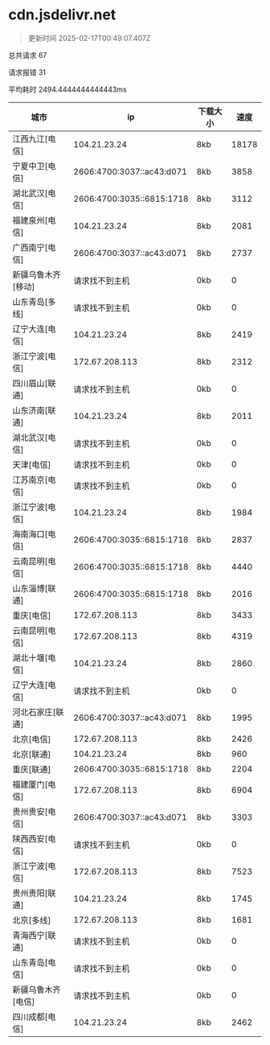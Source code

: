 
  # cdn.jsdelivr.net

  > 更新时间 2025-02-17T00:49:07.407Z
  
  总共请求 67

  请求报错 31

  平均耗时 2494.4444444444443ms

|城市|ip|下载大小|速度|
|-----|----------|---|---|
|江西九江[电信]|104.21.23.24|8kb|18178|
|宁夏中卫[电信]|2606:4700:3037::ac43:d071|8kb|3858|
|湖北武汉[电信]|2606:4700:3035::6815:1718|8kb|3112|
|福建泉州[电信]|104.21.23.24|8kb|2081|
|广西南宁[电信]|2606:4700:3037::ac43:d071|8kb|2737|
|新疆乌鲁木齐[移动]|请求找不到主机|0kb|0|
|山东青岛[多线]|请求找不到主机|0kb|0|
|辽宁大连[电信]|104.21.23.24|8kb|2419|
|浙江宁波[电信]|172.67.208.113|8kb|2312|
|四川眉山[联通]|请求找不到主机|0kb|0|
|山东济南[联通]|104.21.23.24|8kb|2011|
|湖北武汉[电信]|请求找不到主机|0kb|0|
|天津[电信]|请求找不到主机|0kb|0|
|江苏南京[电信]|请求找不到主机|0kb|0|
|浙江宁波[电信]|104.21.23.24|8kb|1984|
|海南海口[电信]|2606:4700:3035::6815:1718|8kb|2837|
|云南昆明[电信]|2606:4700:3035::6815:1718|8kb|4440|
|山东淄博[联通]|2606:4700:3035::6815:1718|8kb|2016|
|重庆[电信]|172.67.208.113|8kb|3433|
|云南昆明[电信]|172.67.208.113|8kb|4319|
|湖北十堰[电信]|104.21.23.24|8kb|2860|
|辽宁大连[电信]|请求找不到主机|0kb|0|
|河北石家庄[联通]|2606:4700:3037::ac43:d071|8kb|1995|
|北京[电信]|172.67.208.113|8kb|2426|
|北京[联通]|104.21.23.24|8kb|960|
|重庆[联通]|2606:4700:3035::6815:1718|8kb|2204|
|福建厦门[电信]|172.67.208.113|8kb|6904|
|贵州贵安[电信]|2606:4700:3037::ac43:d071|8kb|3303|
|陕西西安[电信]|请求找不到主机|0kb|0|
|浙江宁波[电信]|172.67.208.113|8kb|7523|
|贵州贵阳[联通]|104.21.23.24|8kb|1745|
|北京[多线]|172.67.208.113|8kb|1681|
|青海西宁[联通]|请求找不到主机|0kb|0|
|山东青岛[电信]|请求找不到主机|0kb|0|
|新疆乌鲁木齐[电信]|请求找不到主机|0kb|0|
|四川成都[电信]|104.21.23.24|8kb|2462|

  